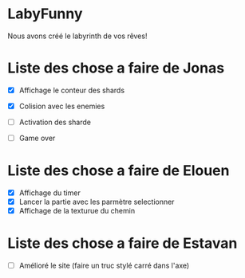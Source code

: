 # LabyFunny

Nous avons créé le labyrinth de vos rêves!

# Liste des chose a faire de Jonas 

- [x] Affichage le conteur des shards
- [x] Colision avec les enemies
- [ ] Activation des sharde
- [ ] Game over


# Liste des chose a faire de Elouen 

- [x] Affichage du timer
- [x] Lancer la partie avec les parmètre selectionner
- [x] Affichage de la texturue du chemin

# Liste des chose a faire de Estavan

- [ ] Amélioré le site (faire un truc stylé carré dans l'axe)
      
